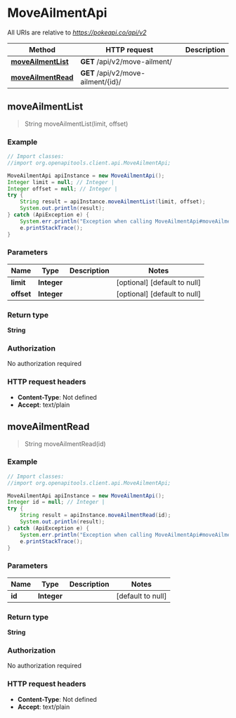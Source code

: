 # MoveAilmentApi

All URIs are relative to *https://pokeapi.co/api/v2*

Method | HTTP request | Description
------------- | ------------- | -------------
[**moveAilmentList**](MoveAilmentApi.md#moveAilmentList) | **GET** /api/v2/move-ailment/ | 
[**moveAilmentRead**](MoveAilmentApi.md#moveAilmentRead) | **GET** /api/v2/move-ailment/{id}/ | 



## moveAilmentList

> String moveAilmentList(limit, offset)



### Example

```java
// Import classes:
//import org.openapitools.client.api.MoveAilmentApi;

MoveAilmentApi apiInstance = new MoveAilmentApi();
Integer limit = null; // Integer | 
Integer offset = null; // Integer | 
try {
    String result = apiInstance.moveAilmentList(limit, offset);
    System.out.println(result);
} catch (ApiException e) {
    System.err.println("Exception when calling MoveAilmentApi#moveAilmentList");
    e.printStackTrace();
}
```

### Parameters


Name | Type | Description  | Notes
------------- | ------------- | ------------- | -------------
 **limit** | **Integer**|  | [optional] [default to null]
 **offset** | **Integer**|  | [optional] [default to null]

### Return type

**String**

### Authorization

No authorization required

### HTTP request headers

- **Content-Type**: Not defined
- **Accept**: text/plain


## moveAilmentRead

> String moveAilmentRead(id)



### Example

```java
// Import classes:
//import org.openapitools.client.api.MoveAilmentApi;

MoveAilmentApi apiInstance = new MoveAilmentApi();
Integer id = null; // Integer | 
try {
    String result = apiInstance.moveAilmentRead(id);
    System.out.println(result);
} catch (ApiException e) {
    System.err.println("Exception when calling MoveAilmentApi#moveAilmentRead");
    e.printStackTrace();
}
```

### Parameters


Name | Type | Description  | Notes
------------- | ------------- | ------------- | -------------
 **id** | **Integer**|  | [default to null]

### Return type

**String**

### Authorization

No authorization required

### HTTP request headers

- **Content-Type**: Not defined
- **Accept**: text/plain

